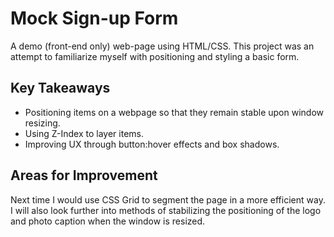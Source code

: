 # Mock Sign-up Form

A demo (front-end only) web-page using HTML/CSS. This project was an attempt to familiarize myself with positioning and styling a basic form. 

## Key Takeaways

- Positioning items on a webpage so that they remain stable upon window resizing. 
- Using Z-Index to layer items.
- Improving UX through button:hover effects and box shadows. 

## Areas for Improvement

Next time I would use CSS Grid to segment the page in a more efficient way. I will also look further into methods of stabilizing the positioning of the logo and photo caption when the window is resized. 
